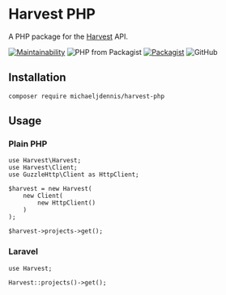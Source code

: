 # Harvest PHP

A PHP package for the [Harvest](https://www.getharvest.com/) API.

[![Maintainability](https://api.codeclimate.com/v1/badges/a7e2b93a6db64440a928/maintainability)](https://codeclimate.com/github/michaeljdennis/harvest-php/maintainability)
![PHP from Packagist](https://img.shields.io/packagist/php-v/michaeljdennis/harvest-php.svg)
[![Packagist](https://img.shields.io/packagist/dt/michaeljdennis/harvest-php.svg)](https://packagist.org/packages/michaeljdennis/harvest-php)
![GitHub](https://img.shields.io/github/license/michaeljdennis/harvest-php.svg)

## Installation

```
composer require michaeljdennis/harvest-php
```

## Usage

### Plain PHP

```
use Harvest\Harvest;
use Harvest\Client;
use GuzzleHttp\Client as HttpClient;

$harvest = new Harvest(
    new Client(
        new HttpClient()
    )
);

$harvest->projects->get();
```

### Laravel

```
use Harvest;

Harvest::projects()->get();
```
